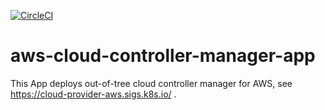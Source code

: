 [![CircleCI](https://circleci.com/gh/giantswarm/aws-cloud-controller-manager-app/tree/main.svg?style=svg)](https://circleci.com/gh/giantswarm/aws-cloud-controller-manager-app/tree/main)

# aws-cloud-controller-manager-app

This App deploys out-of-tree cloud controller manager for AWS, see https://cloud-provider-aws.sigs.k8s.io/ .
